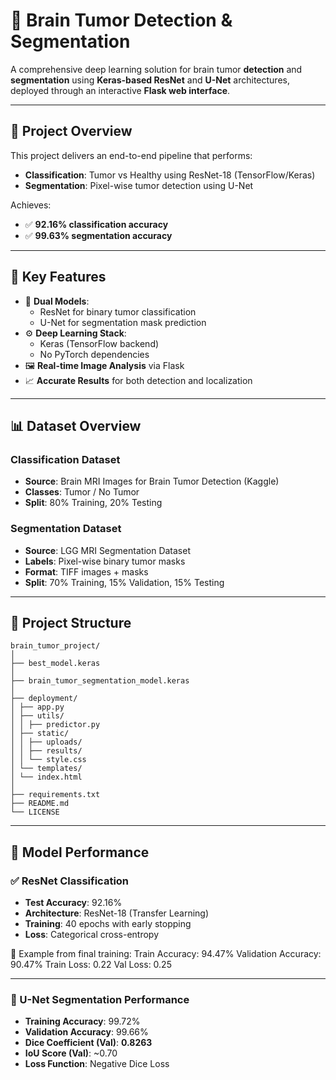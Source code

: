 # 🧠 Brain Tumor Detection & Segmentation

A comprehensive deep learning solution for brain tumor **detection** and **segmentation** using **Keras-based ResNet** and **U-Net** architectures, deployed through an interactive **Flask web interface**.

---

## 🎯 Project Overview

This project delivers an end-to-end pipeline that performs:
- **Classification**: Tumor vs Healthy using ResNet-18 (TensorFlow/Keras)
- **Segmentation**: Pixel-wise tumor detection using U-Net

Achieves:
- ✅ **92.16% classification accuracy**
- ✅ **99.63% segmentation accuracy**

---

## 🔬 Key Features

- 🧠 **Dual Models**: 
  - ResNet for binary tumor classification
  - U-Net for segmentation mask prediction
- ⚙️ **Deep Learning Stack**:
  - Keras (TensorFlow backend)
  - No PyTorch dependencies
- 🖼️ **Real-time Image Analysis** via Flask
- 📈 **Accurate Results** for both detection and localization

---

## 📊 Dataset Overview

### Classification Dataset
- **Source**: Brain MRI Images for Brain Tumor Detection (Kaggle)
- **Classes**: Tumor / No Tumor
- **Split**: 80% Training, 20% Testing

### Segmentation Dataset
- **Source**: LGG MRI Segmentation Dataset
- **Labels**: Pixel-wise binary tumor masks
- **Format**: TIFF images + masks
- **Split**: 70% Training, 15% Validation, 15% Testing

---

## 🧱 Project Structure
```
brain_tumor_project/
│
├── best_model.keras
│
├── brain_tumor_segmentation_model.keras
│
├── deployment/
│ ├── app.py
│ ├── utils/
│ │ ├── predictor.py
│ ├── static/
│ │ ├── uploads/
│ │ ├── results/
│ │ └── style.css
│ └── templates/
│ └── index.html
│
├── requirements.txt
├── README.md
└── LICENSE
```

---

## 🧪 Model Performance

### ✅ ResNet Classification

- **Test Accuracy**: 92.16%
- **Architecture**: ResNet-18 (Transfer Learning)
- **Training**: 40 epochs with early stopping
- **Loss**: Categorical cross-entropy

📌 Example from final training:
Train Accuracy: 94.47%
Validation Accuracy: 90.47%
Train Loss: 0.22
Val Loss: 0.25


---

### 🧠 U-Net Segmentation Performance
- **Training Accuracy**: 99.72%
- **Validation Accuracy**: 99.66%
- **Dice Coefficient (Val)**: **0.8263**
- **IoU Score (Val)**: ~0.70
- **Loss Function**: Negative Dice Loss


